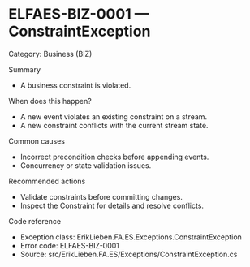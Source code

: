 # ELFAES-BIZ-0001 — ConstraintException

Category: Business (BIZ)

Summary
- A business constraint is violated.

When does this happen?
- A new event violates an existing constraint on a stream.
- A new constraint conflicts with the current stream state.

Common causes
- Incorrect precondition checks before appending events.
- Concurrency or state validation issues.

Recommended actions
- Validate constraints before committing changes.
- Inspect the Constraint for details and resolve conflicts.

Code reference
- Exception class: ErikLieben.FA.ES.Exceptions.ConstraintException
- Error code: ELFAES-BIZ-0001
- Source: src/ErikLieben.FA.ES/Exceptions/ConstraintException.cs
